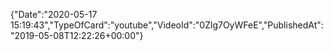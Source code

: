 ﻿{"Date":"2020-05-17 15:19:43","TypeOfCard":"youtube","VideoId":"0Zlg7OyWFeE","PublishedAt":"2019-05-08T12:22:26+00:00"}